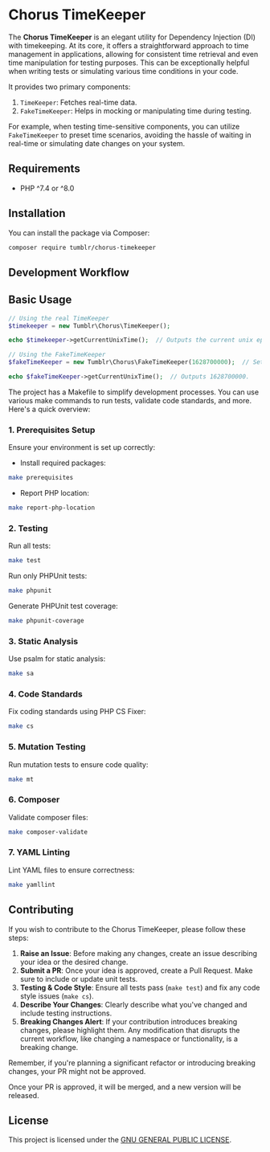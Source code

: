 # Chorus TimeKeeper

The **Chorus TimeKeeper** is an elegant utility for Dependency Injection (DI) with timekeeping. At its core, it offers a straightforward approach to time management in applications, allowing for consistent time retrieval and even time manipulation for testing purposes. This can be exceptionally helpful when writing tests or simulating various time conditions in your code.

It provides two primary components:
1. `TimeKeeper`: Fetches real-time data.
2. `FakeTimeKeeper`: Helps in mocking or manipulating time during testing.

For example, when testing time-sensitive components, you can utilize `FakeTimeKeeper` to preset time scenarios, avoiding the hassle of waiting in real-time or simulating date changes on your system.

## Requirements

- PHP ^7.4 or ^8.0

## Installation

You can install the package via Composer:

```bash
composer require tumblr/chorus-timekeeper
```

## Development Workflow

## Basic Usage

```php
// Using the real TimeKeeper
$timekeeper = new Tumblr\Chorus\TimeKeeper();

echo $timekeeper->getCurrentUnixTime();  // Outputs the current unix epoch time.

// Using the FakeTimeKeeper
$fakeTimeKeeper = new Tumblr\Chorus\FakeTimeKeeper(1628700000);  // Set a specific unix time.

echo $fakeTimeKeeper->getCurrentUnixTime();  // Outputs 1628700000.

```

The project has a Makefile to simplify development processes. You can use various make commands to run tests, validate code standards, and more. Here's a quick overview:

### 1. Prerequisites Setup

Ensure your environment is set up correctly:

- Install required packages:
```bash
make prerequisites
```

- Report PHP location:
```bash
make report-php-location
```

### 2. Testing

Run all tests:
```bash
make test
```

Run only PHPUnit tests:
```bash
make phpunit
```

Generate PHPUnit test coverage:
```bash
make phpunit-coverage
```

### 3. Static Analysis

Use psalm for static analysis:
```bash
make sa
```

### 4. Code Standards

Fix coding standards using PHP CS Fixer:
```bash
make cs
```

### 5. Mutation Testing

Run mutation tests to ensure code quality:
```bash
make mt
```

### 6. Composer

Validate composer files:
```bash
make composer-validate
```

### 7. YAML Linting

Lint YAML files to ensure correctness:
```bash
make yamllint
```

## Contributing

If you wish to contribute to the Chorus TimeKeeper, please follow these steps:

1. **Raise an Issue**: Before making any changes, create an issue describing your idea or the desired change.
2. **Submit a PR**: Once your idea is approved, create a Pull Request. Make sure to include or update unit tests.
3. **Testing & Code Style**: Ensure all tests pass (`make test`) and fix any code style issues (`make cs`).
4. **Describe Your Changes**: Clearly describe what you've changed and include testing instructions.
5. **Breaking Changes Alert**: If your contribution introduces breaking changes, please highlight them. Any modification that disrupts the current workflow, like changing a namespace or functionality, is a breaking change.

Remember, if you're planning a significant refactor or introducing breaking changes, your PR might not be approved.

Once your PR is approved, it will be merged, and a new version will be released.

## License

This project is licensed under the [GNU GENERAL PUBLIC LICENSE](LICENSE).
